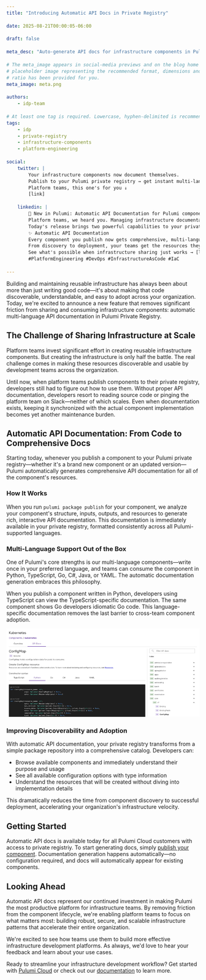 ```yaml
---
title: "Introducing Automatic API Docs in Private Registry"

date: 2025-08-21T00:00:05-06:00

draft: false

meta_desc: "Auto-generate API docs for infrastructure components in Pulumi Private Registry."

# The meta_image appears in social-media previews and on the blog home page. A
# placeholder image representing the recommended format, dimensions and aspect
# ratio has been provided for you.
meta_image: meta.png

authors:
    - idp-team

# At least one tag is required. Lowercase, hyphen-delimited is recommended.
tags:
    - idp
    - private-registry
    - infrastructure-components
    - platform-engineering

social:
    twitter: |
        Your infrastructure components now document themselves.
        Publish to your Pulumi private registry → get instant multi-language API docs.
        Platform teams, this one's for you ↓ 
        [link]

    linkedin: |
        🚀 New in Pulumi: Automatic API Documentation for Pulumi components
        Platform teams, we heard you. Managing infrastructure documentation shouldn't slow you down.
        Today's release brings two powerful capabilities to your private registry:
        ✨ Automatic API Documentation
        Every component you publish now gets comprehensive, multi-language API docs—automatically generated, always in sync. Your Python components show TypeScript developers TypeScript examples. No manual documentation needed.
        From discovery to deployment, your teams get the resources they need without the friction.
        See what's possible when infrastructure sharing just works → [link]
        #PlatformEngineering #DevOps #InfrastructureAsCode #IaC

---
```


Building and maintaining reusable infrastructure has always been about more than just writing good code—it's about making that code discoverable, understandable, and easy to adopt across your organization. Today, we're excited to announce a new feature that removes significant friction from sharing and consuming infrastructure components: automatic multi-language API documentation in Pulumi Private Registry.

<!--more-->

## The Challenge of Sharing Infrastructure at Scale

Platform teams invest significant effort in creating reusable infrastructure components. But creating the infrastructure is only half the battle. The real challenge comes in making these resources discoverable and usable by development teams across the organization.

Until now, when platform teams publish components to their private registry, developers still had to figure out how to use them. Without proper API documentation, developers resort to reading source code or pinging the platform team on Slack—neither of which scales. Even when documentation exists, keeping it synchronized with the actual component implementation becomes yet another maintenance burden.

## Automatic API Documentation: From Code to Comprehensive Docs

Starting today, whenever you publish a component to your Pulumi private registry—whether it's a brand new component or an updated version—Pulumi automatically generates comprehensive API documentation for all of the component's resources.

### How It Works

When you run `pulumi package publish` for your component, we analyze your component's structure, inputs, outputs, and resources to generate rich, interactive API documentation. This documentation is immediately available in your private registry, formatted consistently across all Pulumi-supported languages.

### Multi-Language Support Out of the Box

One of Pulumi's core strengths is our multi-language components—write once in your preferred language, and teams can consume the component in Python, TypeScript, Go, C#, Java, or YAML. The automatic documentation generation embraces this philosophy.

When you publish a component written in Python, developers using TypeScript can view the TypeScript-specific documentation. The same component shows Go developers idiomatic Go code. This language-specific documentation removes the last barrier to cross-team component adoption.

![Multi-language component support](multi-lang-apis.jpg)

### Improving Discoverability and Adoption

With automatic API documentation, your private registry transforms from a simple package repository into a comprehensive catalog. Developers can:

* Browse available components and immediately understand their purpose and usage
* See all available configuration options with type information
* Understand the resources that will be created without diving into implementation details

This dramatically reduces the time from component discovery to successful deployment, accelerating your organization's infrastructure velocity.

## Getting Started

Automatic API docs is available today for all Pulumi Cloud customers with access to private registriy. To start generating docs, simply [publish your component](/docs/idp/get-started/private-registry/#publishing-components). Documentation generation happens automatically—no configuration required, and docs will automatically appear for existing components.

## Looking Ahead

Automatic API docs represent our continued investment in making Pulumi the most productive platform for infrastructure teams. By removing friction from the component lifecycle, we're enabling platform teams to focus on what matters most: building robust, secure, and scalable infrastructure patterns that accelerate their entire organization.

We're excited to see how teams use them to build more effective infrastructure development platforms. As always, we'd love to hear your feedback and learn about your use cases.

Ready to streamline your infrastructure development workflow? Get started with [Pulumi Cloud](https://app.pulumi.com/signup) or check out our [documentation](/docs/idp/get-started/private-registry/) to learn more.
